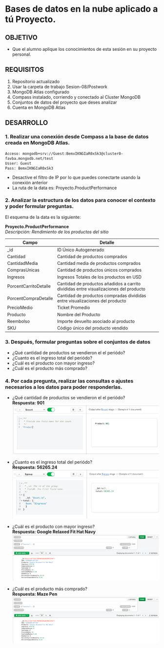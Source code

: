 # Bases de datos en la nube aplicado a tú Proyecto.
## OBJETIVO
- Que el alumno aplique los conocimientos de esta sesión en su proyecto personal.

## REQUISITOS  
1. Repositorio actualizado
2. Usar la carpeta de trabajo Sesion-08/Postwork
3. MongoDB Atlas configurado
4. Compass instalado, corriendo y conectado al Cluster MongoDB
5. Conjuntos de datos del proyecto que deses analizar
6. Cuenta en MongoDB Atlas

## DESARROLLO  
### 1. Realizar una conexión desde Compass a la base de datos creada en MongoDB Atlas.
```
Acceso: mongodb+srv://Guest:BemxIKNGIaR0xSk3@cluster0-favba.mongodb.net/test
Usser: Guest
Pass: BemxIKNGIaR0xSk3
```
- Desactive el filtro de IP por lo que puedes conectarte usando la conexión anterior
- La ruta de la data es: Proyecto.ProductPerformance

### 2. Analizar la estructura de los datos para conocer el contexto y poder formular preguntas.  
El esquema de la data es la siguiente:  

**Proyecto.ProductPerformance**  
*Descripción: Rendimiento de los productos del sitio*

| Campo | Detalle |
| ------------- | ------------- |
| _id  | ID Único Autogenerado |
| Cantidad  | Cantidad de productos comprados |
| CantidadMedia | Cantidad media de productos comprados |
| ComprasUnicas | Cantidad de productos únicos comprados |
| Ingresos | Ingresos Totales de los productos en USD |
| PorcentCarritoDetalle | Cantidad de productos añadidos a carrito divididas entre visualizaciones del producto |
| PorcentCompraDetalle | Cantidad de productos compradas divididas entre visualizaciones del producto |
| PrecioMedio | Ticket Promedio |
| Producto | Nombre del Producto |
| Reembolso | Importe devuelto asociado al producto |
| SKU | Código único del producto vendido |

### 3. Después, formular preguntas sobre el conjuntos de datos
- ¿Qué cantidad de productos se vendieron el el periódo?
- ¿Cuanto es el ingreso total del periódo?
- ¿Cuál es el producto con mayor ingreso?
- ¿Cuál es el producto más comprado?


### 4. Por cada pregunta, realizar las consultas o ajustes necesarios a los datos para poder responderlas.
- ¿Qué cantidad de productos se vendieron el el periódo?  
**Respuesta: 901**  
![alt text](https://github.com/JCarlosCorona/CursoBD/blob/master/Intrduccion-a-Bases-de-Datos/Sesion-08/Postwork/1.png "Captura de pantalla de Compass MongoDB")   

- ¿Cuanto es el ingreso total del periódo?  
**Respuesta: 56265.24**  
![alt text](https://github.com/JCarlosCorona/CursoBD/blob/master/Intrduccion-a-Bases-de-Datos/Sesion-08/Postwork/2.png "Captura de pantalla de Compass MongoDB")   

- ¿Cuál es el producto con mayor ingreso?  
**Respuesta: Google Relaxed Fit Hat Navy**  
![alt text](https://github.com/JCarlosCorona/CursoBD/blob/master/Intrduccion-a-Bases-de-Datos/Sesion-08/Postwork/3.png "Captura de pantalla de Compass MongoDB") 

- ¿Cuál es el producto más comprado?  
**Respuesta: Maze Pen**  
![alt text](https://github.com/JCarlosCorona/CursoBD/blob/master/Intrduccion-a-Bases-de-Datos/Sesion-08/Postwork/3.png "Captura de pantalla de Compass MongoDB") 